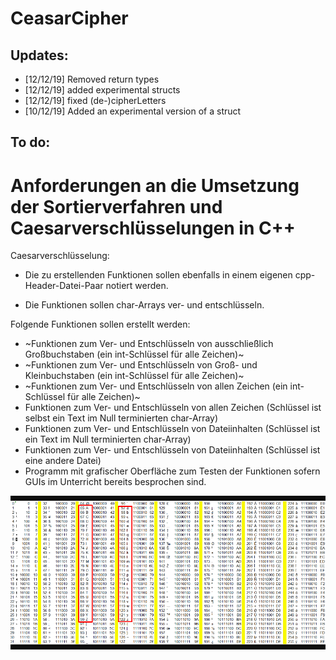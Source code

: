 # CeasarCipher


## Updates:
- [12/12/19] Removed return types
- [12/12/19] added experimental structs
- [12/12/19] fixed (de-)cipherLetters
- [10/12/19] Added an experimental version of a struct

## To do:
Anforderungen an die Umsetzung der Sortierverfahren und Caesarverschlüsselungen in C++
======================================================================================

Caesarverschlüsselung:
  - Die zu erstellenden Funktionen sollen ebenfalls in einem eigenen cpp-Header-Datei-Paar notiert werden.
  
  - Die Funktionen sollen char-Arrays ver- und entschlüsseln.
  
  Folgende Funktionen sollen erstellt werden:
  - ~Funktionen zum Ver- und Entschlüsseln von ausschließlich Großbuchstaben (ein int-Schlüssel für alle Zeichen)~
  - ~Funktionen zum Ver- und Entschlüsseln von Groß- und Kleinbuchstaben (ein int-Schlüssel für alle Zeichen)~
  - ~Funktionen zum Ver- und Entschlüsseln von allen Zeichen (ein int-Schlüssel für alle Zeichen)~
  - Funktionen zum Ver- und Entschlüsseln von allen Zeichen (Schlüssel ist selbst ein Text im Null terminierten char-Array)
  - Funktionen zum Ver- und Entschlüsseln von Dateiinhalten (Schlüssel ist ein Text im Null terminierten char-Array)
  - Funktionen zum Ver- und Entschlüsseln von Dateiinhalten (Schlüssel ist eine andere Datei)
  - Programm mit grafischer Oberfläche zum Testen der Funktionen sofern GUIs im Unterricht bereits besprochen sind.


![alt text](https://github.com/JohnnyTendo/CeasarCipher/blob/master/ASCII.png "ASCII CheatSheet")
